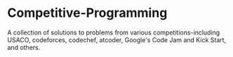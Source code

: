 # Competitive-Programming
A collection of solutions to problems from various competitions-including USACO, codeforces, codechef, atcoder, Google's Code Jam and Kick Start, and others.
